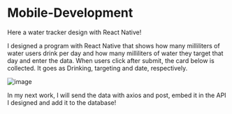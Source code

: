 # Mobile-Development

Here a water tracker design with React Native!

I designed a program with React Native that shows how many milliliters of water users drink per day and how many milliliters of water they target that day and enter the data. When users click after submit, the card below is collected. It goes as Drinking, targeting and date, respectively.

![image](https://github.com/user-attachments/assets/40224a4b-4dee-48db-b133-aa3f84daadaf)


In my next work, I will send the data with axios and post, embed it in the API I designed and add it to the database!
